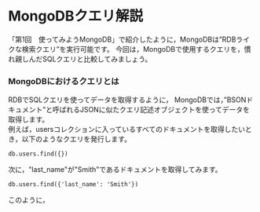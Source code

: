 MongoDBクエリ解説
=====

「第1回　使ってみようMongoDB」で紹介したように，MongoDBは”RDBライクな検索クエリ”を実行可能です。
今回は，MongoDBで使用するクエリを，慣れ親しんだSQLクエリと比較してみましょう。

### MongoDBにおけるクエリとは

RDBでSQLクエリを使ってデータを取得するように，
MongoDBでは，”BSONドキュメント”と呼ばれるJSONに似たクエリ記述オブジェクトを使ってデータを取得します。  
例えば，usersコレクションに入っているすべてのドキュメントを取得したいとき，以下のようなクエリを発行します。

    db.users.find({})

次に，"last_name"が"Smith"であるドキュメントを取得してみます。

    db.users.find({'last_name': 'Smith'})

このように，
